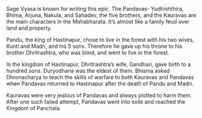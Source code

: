 Sage Vyasa is known for writing this epic. The Pandavas- Yudhishthira, Bhima, Arjuna, Nakula, and Sahadev, the five brothers, and the Kauravas are the main characters in the Mahabharata. It’s almost like a family feud over land and property. 

Pandu, the king of Hastinapur, chose to live in the forest with his two wives, Kunti and Madri, and his 5 sons. Therefore he gave up his throne to his brother Dhritrashtra, who was blind, and went to live in the forest. 

In the kingdom of Hastinapur, Dhritrashtra’s wife, Gandhari, gave birth to a hundred sons. Duryodhana was the eldest of them. Bhisma asked Dhronacharya to teach the skills of warfare to both Kauravas and Pandavas when Pandavas returned to Hastinapur after the death of Pandu and Madri. 

Kauravas were very jealous of Pandavas and always plotted to harm them. After one such failed attempt, Pandavas went into exile and reached the Kingdom of Panchala. 
